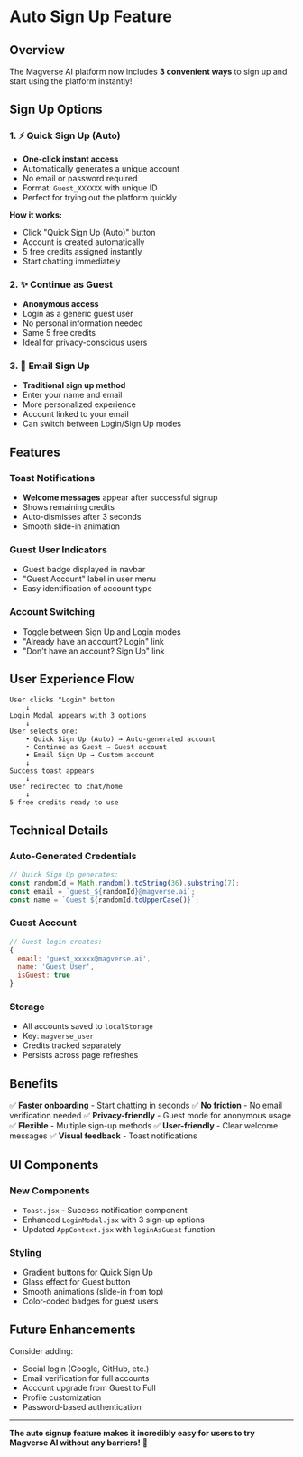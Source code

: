 # Auto Sign Up Feature

## Overview
The Magverse AI platform now includes **3 convenient ways** to sign up and start using the platform instantly!

## Sign Up Options

### 1. ⚡ Quick Sign Up (Auto)
- **One-click instant access**
- Automatically generates a unique account
- No email or password required
- Format: `Guest_XXXXXX` with unique ID
- Perfect for trying out the platform quickly

**How it works:**
- Click "Quick Sign Up (Auto)" button
- Account is created automatically
- 5 free credits assigned instantly
- Start chatting immediately

### 2. ✨ Continue as Guest
- **Anonymous access**
- Login as a generic guest user
- No personal information needed
- Same 5 free credits
- Ideal for privacy-conscious users

### 3. 📧 Email Sign Up
- **Traditional sign up method**
- Enter your name and email
- More personalized experience
- Account linked to your email
- Can switch between Login/Sign Up modes

## Features

### Toast Notifications
- **Welcome messages** appear after successful signup
- Shows remaining credits
- Auto-dismisses after 3 seconds
- Smooth slide-in animation

### Guest User Indicators
- Guest badge displayed in navbar
- "Guest Account" label in user menu
- Easy identification of account type

### Account Switching
- Toggle between Sign Up and Login modes
- "Already have an account? Login" link
- "Don't have an account? Sign Up" link

## User Experience Flow

```
User clicks "Login" button
    ↓
Login Modal appears with 3 options
    ↓
User selects one:
    • Quick Sign Up (Auto) → Auto-generated account
    • Continue as Guest → Guest account
    • Email Sign Up → Custom account
    ↓
Success toast appears
    ↓
User redirected to chat/home
    ↓
5 free credits ready to use
```

## Technical Details

### Auto-Generated Credentials
```javascript
// Quick Sign Up generates:
const randomId = Math.random().toString(36).substring(7);
const email = `guest_${randomId}@magverse.ai`;
const name = `Guest ${randomId.toUpperCase()}`;
```

### Guest Account
```javascript
// Guest login creates:
{
  email: 'guest_xxxxx@magverse.ai',
  name: 'Guest User',
  isGuest: true
}
```

### Storage
- All accounts saved to `localStorage`
- Key: `magverse_user`
- Credits tracked separately
- Persists across page refreshes

## Benefits

✅ **Faster onboarding** - Start chatting in seconds
✅ **No friction** - No email verification needed
✅ **Privacy-friendly** - Guest mode for anonymous usage
✅ **Flexible** - Multiple sign-up methods
✅ **User-friendly** - Clear welcome messages
✅ **Visual feedback** - Toast notifications

## UI Components

### New Components
- `Toast.jsx` - Success notification component
- Enhanced `LoginModal.jsx` with 3 sign-up options
- Updated `AppContext.jsx` with `loginAsGuest` function

### Styling
- Gradient buttons for Quick Sign Up
- Glass effect for Guest button
- Smooth animations (slide-in from top)
- Color-coded badges for guest users

## Future Enhancements

Consider adding:
- Social login (Google, GitHub, etc.)
- Email verification for full accounts
- Account upgrade from Guest to Full
- Profile customization
- Password-based authentication

---

**The auto signup feature makes it incredibly easy for users to try Magverse AI without any barriers!** 🚀
